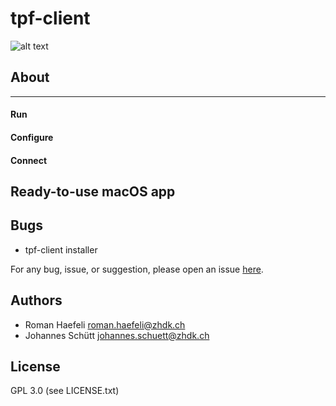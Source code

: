 tpf-client
==========

![alt text](tpf-client.png "tpf-client")

About
-----



------------------

#### Run




#### Configure

#### Connect




Ready-to-use macOS app
----------------------




Bugs
----

  * tpf-client installer 

For any bug, issue, or suggestion, please open an issue [here](https://github.com/reduzent/tpf-client/issues).


Authors
-------

  * Roman Haefeli <roman.haefeli@zhdk.ch>
  * Johannes Schütt <johannes.schuett@zhdk.ch>


License
-------

  GPL 3.0 (see LICENSE.txt)

